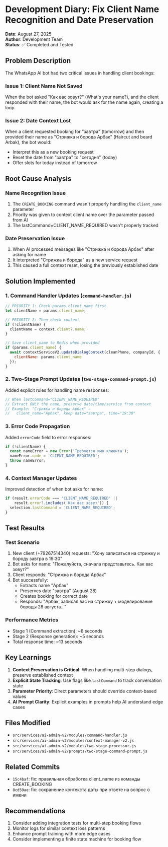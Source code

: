 # Development Diary: Fix Client Name Recognition and Date Preservation
**Date**: August 27, 2025  
**Author**: Development Team  
**Status**: ✅ Completed and Tested

## Problem Description

The WhatsApp AI bot had two critical issues in handling client bookings:

### Issue 1: Client Name Not Saved
When the bot asked "Как вас зовут?" (What's your name?), and the client responded with their name, the bot would ask for the name again, creating a loop.

### Issue 2: Date Context Lost
When a client requested booking for "завтра" (tomorrow) and then provided their name as "Стрижка и борода Арбак" (Haircut and beard Arbak), the bot would:
- Interpret this as a new booking request
- Reset the date from "завтра" to "сегодня" (today)
- Offer slots for today instead of tomorrow

## Root Cause Analysis

### Name Recognition Issue
1. The `CREATE_BOOKING` command wasn't properly handling the `client_name` parameter
2. Priority was given to context client name over the parameter passed from AI
3. The lastCommand=CLIENT_NAME_REQUIRED wasn't properly tracked

### Date Preservation Issue
1. When AI processed messages like "Стрижка и борода Арбак" after asking for name
2. It interpreted "Стрижка и борода" as a new service request
3. This caused a full context reset, losing the previously established date

## Solution Implemented

### 1. Command Handler Updates (`command-handler.js`)
```javascript
// PRIORITY 1: Check params.client_name first
let clientName = params.client_name;

// PRIORITY 2: Then check context
if (!clientName) {
  clientName = context.client?.name;
}

// Save client_name to Redis when provided
if (params.client_name) {
  await contextServiceV2.updateDialogContext(cleanPhone, companyId, {
    clientName: params.client_name
  });
}
```

### 2. Two-Stage Prompt Updates (`two-stage-command-prompt.js`)
Added explicit rules for handling name responses:
```javascript
// When lastCommand="CLIENT_NAME_REQUIRED"
// Extract ONLY the name, preserve date/time/service from context
// Example: "Стрижка и борода Арбак" → 
//   client_name="Арбак", keep date="завтра", time="19:30"
```

### 3. Error Code Propagation
Added `errorCode` field to error responses:
```javascript
if (!clientName) {
  const nameError = new Error('Требуется имя клиента');
  nameError.code = 'CLIENT_NAME_REQUIRED';
  throw nameError;
}
```

### 4. Context Manager Updates
Improved detection of when bot asks for name:
```javascript
if (result.errorCode === 'CLIENT_NAME_REQUIRED' || 
    result.error?.includes('Как вас зовут')) {
  selection.lastCommand = 'CLIENT_NAME_REQUIRED';
}
```

## Test Results

### Test Scenario
1. New client (+79267514340) requests: "Хочу записаться на стрижку и бороду завтра в 19:30"
2. Bot asks for name: "Пожалуйста, сначала представьтесь. Как вас зовут?"
3. Client responds: "Стрижка и борода Арбак"
4. Bot successfully:
   - Extracts name "Арбак"
   - Preserves date "завтра" (August 28)
   - Creates booking for correct date
   - Responds: "Арбак, записал вас на стрижку + моделирование бороды 28 августа..."

### Performance Metrics
- Stage 1 (Command extraction): ~8 seconds
- Stage 2 (Response generation): ~5 seconds
- Total response time: ~13 seconds

## Key Learnings

1. **Context Preservation is Critical**: When handling multi-step dialogs, preserve established context
2. **Explicit State Tracking**: Use flags like `lastCommand` to track conversation state
3. **Parameter Priority**: Direct parameters should override context-based values
4. **AI Prompt Clarity**: Explicit examples in prompts help AI understand edge cases

## Files Modified

- `src/services/ai-admin-v2/modules/command-handler.js`
- `src/services/ai-admin-v2/modules/context-manager-v2.js`
- `src/services/ai-admin-v2/modules/two-stage-processor.js`
- `src/services/ai-admin-v2/prompts/two-stage-command-prompt.js`

## Related Commits

- `15c4baf`: fix: правильная обработка client_name из команды CREATE_BOOKING
- `8cd59ae`: fix: сохранение контекста даты при ответе на вопрос о имени

## Recommendations

1. Consider adding integration tests for multi-step booking flows
2. Monitor logs for similar context loss patterns
3. Enhance prompt training with more edge cases
4. Consider implementing a finite state machine for booking flow